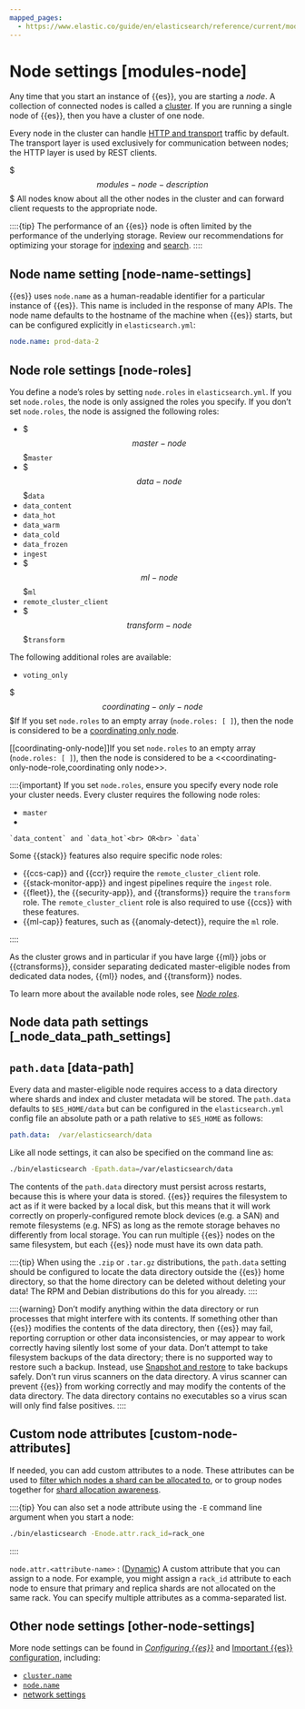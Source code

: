 ```yaml
---
mapped_pages:
  - https://www.elastic.co/guide/en/elasticsearch/reference/current/modules-node.html
---
```


# Node settings [modules-node]

Any time that you start an instance of {{es}}, you are starting a *node*. A collection of connected nodes is called a [cluster](/reference/elasticsearch/configuration-reference/cluster-level-shard-allocation-routing-settings.md). If you are running a single node of {{es}}, then you have a cluster of one node.

Every node in the cluster can handle [HTTP and transport](/reference/elasticsearch/configuration-reference/networking-settings.md) traffic by default. The transport layer is used exclusively for communication between nodes; the HTTP layer is used by REST clients.

$$$modules-node-description$$$
All nodes know about all the other nodes in the cluster and can forward client requests to the appropriate node.

::::{tip}
The performance of an {{es}} node is often limited by the performance of the underlying storage. Review our recommendations for optimizing your storage for [indexing](docs-content://deploy-manage/production-guidance/optimize-performance/indexing-speed.md#indexing-use-faster-hardware) and [search](docs-content://deploy-manage/production-guidance/optimize-performance/search-speed.md#search-use-faster-hardware).
::::


## Node name setting [node-name-settings]

{{es}} uses `node.name` as a human-readable identifier for a particular instance of {{es}}. This name is included in the response of many APIs. The node name defaults to the hostname of the machine when {{es}} starts, but can be configured explicitly in `elasticsearch.yml`:

```yaml
node.name: prod-data-2
```


## Node role settings [node-roles]

You define a node’s roles by setting `node.roles` in `elasticsearch.yml`. If you set `node.roles`, the node is only assigned the roles you specify. If you don’t set `node.roles`, the node is assigned the following roles:

* $$$master-node$$$`master`
* $$$data-node$$$`data`
* `data_content`
* `data_hot`
* `data_warm`
* `data_cold`
* `data_frozen`
* `ingest`
* $$$ml-node$$$`ml`
* `remote_cluster_client`
* $$$transform-node$$$`transform`

The following additional roles are available:

* `voting_only`

$$$coordinating-only-node$$$If If you set `node.roles` to an empty array (`node.roles: [ ]`), then the node is considered to be a [coordinating only node](docs-content://deploy-manage/distributed-architecture/clusters-nodes-shards/node-roles.md#coordinating-only-node-role).

[[coordinating-only-node]]If you set `node.roles` to an empty array (`node.roles: [ ]`),
then the node is considered to be a <<coordinating-only-node-role,coordinating only node>>.

::::{important}
If you set `node.roles`, ensure you specify every node role your cluster needs. Every cluster requires the following node roles:

* `master`
*

    `data_content` and `data_hot`<br> OR<br> `data`


Some {{stack}} features also require specific node roles:

* {{ccs-cap}} and {{ccr}} require the `remote_cluster_client` role.
* {{stack-monitor-app}} and ingest pipelines require the `ingest` role.
* {{fleet}}, the {{security-app}}, and {{transforms}} require the `transform` role. The `remote_cluster_client` role is also required to use {{ccs}} with these features.
* {{ml-cap}} features, such as {{anomaly-detect}}, require the `ml` role.

::::


As the cluster grows and in particular if you have large {{ml}} jobs or {{ctransforms}}, consider separating dedicated master-eligible nodes from dedicated data nodes, {{ml}} nodes, and {{transform}} nodes.

To learn more about the available node roles, see [*Node roles*](docs-content://deploy-manage/distributed-architecture/clusters-nodes-shards/node-roles.md).


## Node data path settings [_node_data_path_settings]


## `path.data` [data-path]

Every data and master-eligible node requires access to a data directory where shards and index and cluster metadata will be stored. The `path.data` defaults to `$ES_HOME/data` but can be configured in the `elasticsearch.yml` config file an absolute path or a path relative to `$ES_HOME` as follows:

```yaml
path.data:  /var/elasticsearch/data
```

Like all node settings, it can also be specified on the command line as:

```sh
./bin/elasticsearch -Epath.data=/var/elasticsearch/data
```

The contents of the `path.data` directory must persist across restarts, because this is where your data is stored. {{es}} requires the filesystem to act as if it were backed by a local disk, but this means that it will work correctly on properly-configured remote block devices (e.g. a SAN) and remote filesystems (e.g. NFS) as long as the remote storage behaves no differently from local storage. You can run multiple {{es}} nodes on the same filesystem, but each {{es}} node must have its own data path.

::::{tip}
When using the `.zip` or `.tar.gz` distributions, the `path.data` setting should be configured to locate the data directory outside the {{es}} home directory, so that the home directory can be deleted without deleting your data! The RPM and Debian distributions do this for you already.
::::


::::{warning}
Don’t modify anything within the data directory or run processes that might interfere with its contents. If something other than {{es}} modifies the contents of the data directory, then {{es}} may fail, reporting corruption or other data inconsistencies, or may appear to work correctly having silently lost some of your data. Don’t attempt to take filesystem backups of the data directory; there is no supported way to restore such a backup. Instead, use [Snapshot and restore](docs-content://deploy-manage/tools/snapshot-and-restore.md) to take backups safely. Don’t run virus scanners on the data directory. A virus scanner can prevent {{es}} from working correctly and may modify the contents of the data directory. The data directory contains no executables so a virus scan will only find false positives.
::::



## Custom node attributes [custom-node-attributes]

If needed, you can add custom attributes to a node. These attributes can be used to [filter which nodes a shard can be allocated to](/reference/elasticsearch/configuration-reference/cluster-level-shard-allocation-routing-settings.md#cluster-routing-settings), or to group nodes together for [shard allocation awareness](docs-content://deploy-manage/distributed-architecture/shard-allocation-relocation-recovery/shard-allocation-awareness.md).

::::{tip}
You can also set a node attribute using the `-E` command line argument when you start a node:

```sh
./bin/elasticsearch -Enode.attr.rack_id=rack_one
```

::::


`node.attr.<attribute-name>`
:   ([Dynamic](docs-content://deploy-manage/deploy/self-managed/configure-elasticsearch.md#dynamic-cluster-setting)) A custom attribute that you can assign to a node. For example, you might assign a `rack_id` attribute to each node to ensure that primary and replica shards are not allocated on the same rack. You can specify multiple attributes as a comma-separated list.


## Other node settings [other-node-settings]

More node settings can be found in [*Configuring {{es}}*](docs-content://deploy-manage/deploy/self-managed/configure-elasticsearch.md) and [Important {{es}} configuration](docs-content://deploy-manage/deploy/self-managed/important-settings-configuration.md), including:

* [`cluster.name`](/reference/elasticsearch/configuration-reference/miscellaneous-cluster-settings.md#cluster-name)
* [`node.name`](docs-content://deploy-manage/deploy/self-managed/important-settings-configuration.md#node-name)
* [network settings](/reference/elasticsearch/configuration-reference/networking-settings.md)


